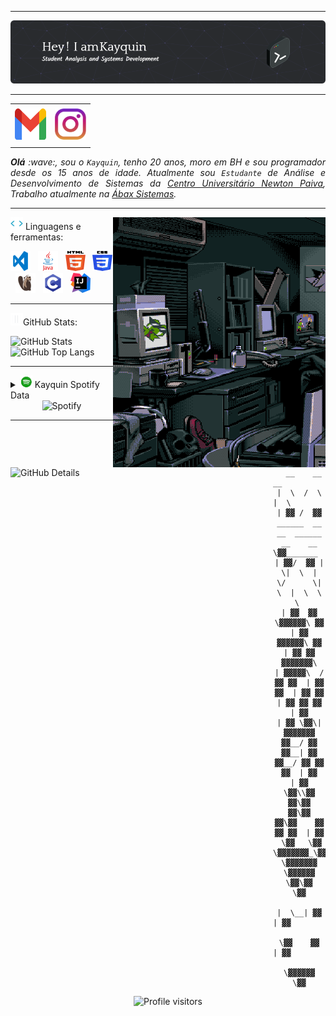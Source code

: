 -----

<div align="center">
<img alt="Header" src="https://github.com/Kayquin/Kayquin/blob/main/img/headerprofile.png?raw=true"/>
</div>

-----

<div align="center">
<table>
<tr>
 <td align="center" colspan="11"></td>
</tr> 
<tr>
<td><a href="mailto:Kayque9868@gmail.com" target="_blank"> <img src="https://github.com/Kayquin/Kayquin/blob/main/img/gmail3.png?raw=true" width="50px" height="50px"/></a>
</td>
<td><a href="https://www.instagram.com/kayqueavelar/" target="_blank"> <img src="https://github.com/Kayquin/Kayquin/blob/main/img/insta2.png?raw=true" width="50px" height="50px"/></a>
</td>
<!-- <td><a href="https://github.com/Kayquin" target="_blank"><img src="https://github.com/Kayquin/Kayquin/blob/main/img/github5.png?raw=true" width="50px" height="50px"/></a>
</td>
<td><a href="https://replit.com/@aramuni"><img src="https://github.com/Kayquin/Kayquin/blob/main/img/replit3.svg?raw=true" width="50px" height="50px"/></a>
</td>
<td><a href="https://wa.me/5531980402103" target="_blank"><img src="https://github.com/Kayquin/Kayquin/blob/main/img/wpp2.png?raw=true" width="50px" height="50px"/></a>
</td>
<td><a href="https://www.linkedin.com/in/Kayquin/" target="_blank"><img src="https://github.com/Kayquin/Kayquin/blob/main/img/linkedin2.png?raw=true" width="50px" height="50px"/></a>
</td>
<td><a href="http://lattes.cnpq.br/1208427665892059" target="_blank"><img src="https://github.com/Kayquin/Kayquin/blob/main/img/lattes2.png?raw=true" width="50px" height="50px"/></a>
</td>
<td><a href="https://slack.com/app_redirect?channel=UVD9N6VCL"><img src="https://github.com/Kayquin/Kayquin/blob/main/img/slack.png?raw=true" width="50px" height="50px"/></a>
</td>
<td><a href="https://discordapp.com/users/959151773728251914" target="_blank"><img src="https://github.com/Kayquin/Kayquin/blob/main/img/discord2.png?raw=true" width="50px" height="50px"/></a>
</td>
<td><a href="https://www.skoob.com.br/perfil/Aramuni" target="_blank"><img src="https://github.com/Kayquin/Kayquin/blob/main/img/skoob2.png?raw=true" width="50px" height="50px"/></a>
</td>
<td><a href="https://scholar.google.com.br/citations?user=OARYxSYAAAAJ&hl=pt-BR&oi=ao" target="_blank"><img src="https://github.com/Kayquin/Kayquin/blob/main/img/scholar2.png?raw=true" width="50px" height="50px"/></a>
</td>
<td><a href="https://calendly.com/aramuni/" target="_blank"><img src="https://github.com/Kayquin/Kayquin/blob/main/img/calendar2.png?raw=true" width="50px" height="50px"/></a>-->
</td>
</tr>
<tr>
 <td align="center" colspan="11"></td>
</tr> 
</table>

</div>
<div align="justify">
<i><b>Olá</b> :wave:, sou o <code>Kayquin</code>, tenho 20 anos, moro em BH e sou programador desde os 15 anos de idade. Atualmente sou <code>Estudante</code> de Análise e Desenvolvimento de Sistemas da <a href="https://newtonpaiva.br/" target="_blank">Centro Universitário Newton Paiva</a>, Trabalho atualmente na <a href="https://abaxsistemas.com.br" target="_black">Ábax Sistemas</a>.</i> <br />
</div>

-----

<!-- <div align="justify">
<img height="20" alt="GIF" src="https://github.com/Kayquin/Kayquin/blob/main/img/soulgem.gif?raw=true"/>Sobre mim:

<br>
<br>
<br>
<br>
<br>
<br>
<br>
<br>
</div>

----- -->


<img align="right" alt="GIF" src="https://github.com/Kayquin/Kayquin/blob/main/img/dev.gif?raw=true" width="340px" height="400px"/>


<!-- <div align="justify"> 
<img height="20" alt="GIF" src="https://github.com/Kayquin/Kayquin/blob/main/img/soulgem.gif?raw=true"/>Meus interesses pessoais:
</div>

----- -->

<div>

<img height="20" alt="GIF" src="https://github.com/Kayquin/Kayquin/blob/main/img/skills.gif?raw=true"/>&nbsp;Linguagens e ferramentas:

<code><a href="https://code.visualstudio.com/" target="_blank"><img width="32" height="32" src="https://github.com/Kayquin/Kayquin/blob/main/img/vs.png?raw=true"/></a></code>
&nbsp;
<code><a href="https://www.java.com/pt-BR/" target="_blank"><img width="32" height="32" src="https://github.com/Kayquin/Kayquin/blob/main/img/java.png?raw=true"/></a></code>
&nbsp;
<code><a href="https://www.w3schools.com/html/" target="_blank"><img width="32" height="32" src="https://github.com/Kayquin/Kayquin/blob/main/img/html.svg?raw=true"/></a></code>
&nbsp;
<code><a href="https://www.w3schools.com/css/" target="_blank"><img width="32" height="32" src="https://github.com/Kayquin/Kayquin/blob/main/img/css.svg?raw=true"/></a></code>
&nbsp;
<code><a href="https://dbeaver.io/" target="_blank"><img width="32" height="32" src="https://github.com/Kayquin/Kayquin/blob/main/img/dbeaver.png?raw=true"/></a></code>
&nbsp;
<code><a href="https://www.open-std.org/jtc1/sc22/wg14/" target="_blank"><img width="32" height="32" src="https://github.com/Kayquin/Kayquin/blob/main/img/c.png?raw=true"/></a></code>
&nbsp;
<code><a href="https://www.jetbrains.com/idea/" target="_blank"><img width="32" height="32" src="https://github.com/Kayquin/Kayquin/blob/main/img/intellij.png?raw=true"/></a></code>
<!-- <code><a href="https://www.gnu.org/software/bash/" target="_blank"><img height="32" src="https://github.com/Kayquin/Kayquin/blob/main/img/bash.png?raw=true"/></a></code>
&nbsp; 
<code><a href="https://www.mysql.com/" target="_blank"><img width="32" height="32" src="https://github.com/Kayquin/Kayquin/blob/main/img/mysql.png?raw=true"/></a></code>
&nbsp;
<code><a href="https://www.mongodb.com/pt-br" target="_blank"><img width="32" height="32" src="https://github.com/Kayquin/Kayquin/blob/main/img/mongodb.png?raw=true"/></a></code>
&nbsp;
<code><a href="https://www.python.org/" target="_blank"><img width="32" height="32" src="https://github.com/Kayquin/Kayquin/blob/main/img/python.png?raw=true"/></a></code>
&nbsp; 
<code><a href="https://isocpp.org/" target="_blank"><img width="32" height="32" src="https://github.com/Kayquin/Kayquin/blob/main/img/cpp.svg?raw=true"/></a></code>
&nbsp; 
<code><a href="https://docs.microsoft.com/pt-br/dotnet/csharp/" target="_blank"><img width="32" height="32" src="https://github.com/Kayquin/Kayquin/blob/main/img/csharp.png?raw=true"/></a></code>
&nbsp;  
<code><a href="https://openjfx.io/" target="_blank"><img height="32" src="https://github.com/Kayquin/Kayquin/blob/main/img/javafx.png?raw=true"/></a></code>
&nbsp; 
<code><a href="https://www.primefaces.org/" target="_blank"><img width="32" height="32" src="https://github.com/Kayquin/Kayquin/blob/main/img/primefaces.png?raw=true"/></a></code>
&nbsp;
<code><a href="https://spring.io/" target="_blank"><img width="32" height="32" src="https://github.com/Kayquin/Kayquin/blob/main/img/spring.png?raw=true"/></a></code>
&nbsp;
<code><a href="https://www.playframework.com/" target="_blank"><img width="48" height="32" src="https://github.com/Kayquin/Kayquin/blob/main/img/play.png?raw=true"/></a></code>
&nbsp;
<code><a href="https://www.scala-lang.org/" target="_blank"><img width="32" height="32" src="https://github.com/Kayquin/Kayquin/blob/main/img/scala.png?raw=true"/></a></code>
&nbsp;
<code><a href="https://www.jenkins.io/" target="_blank"><img width="32" height="32" src="https://github.com/Kayquin/Kayquin/blob/main/img/jenkins.svg?raw=true"/></a></code>
&nbsp;
<code><a href="https://www.w3schools.com/js/" target="_blank"><img width="32" height="32" src="https://github.com/Kayquin/Kayquin/blob/main/img/js.png?raw=true"/></a></code>
&nbsp; 
<code><a href="https://pt-br.reactjs.org/" target="_blank"><img width="32" height="32" src="https://github.com/Kayquin/Kayquin/blob/main/img/react.png?raw=true"/></a></code>
&nbsp; 
<code><a href="https://docs.microsoft.com/pt-br/windows/win32/lwef/using-vbscript" target="_blank"><img width="32" height="32" src="https://github.com/Kayquin/Kayquin/blob/main/img/vbs.png?raw=true"/></a></code>
&nbsp;  
<code><a href="https://www.postgresql.org/" target="_blank"><img width="32" height="32" src="https://github.com/Kayquin/Kayquin/blob/main/img/postgresql.png?raw=true"/></a></code>
&nbsp;
<code><a href="https://nodejs.org/en/" target="_blank"><img width="32" height="32" src="https://github.com/Kayquin/Kayquin/blob/main/img/nodejs.png?raw=true"/></a></code>
&nbsp;
<code><a href="https://nextjs.org/" target="_blank"><img width="32" height="32" src="https://github.com/Kayquin/Kayquin/blob/main/img/nextjs.png?raw=true"/></a></code>
&nbsp;
<code><a href="https://jestjs.io/pt-BR/" target="_blank"><img width="30" height="32" src="https://github.com/Kayquin/Kayquin/blob/main/img/jest.png?raw=true"/></a></code>
&nbsp;
<code><a href="https://prometheus.io/" target="_blank"><img width="32" height="32" src="https://github.com/Kayquin/Kayquin/blob/main/img/prometheus.png?raw=true"/></a></code>
&nbsp;
<code><a href="https://grafana.com/" target="_blank"><img width="32" height="32" src="https://github.com/Kayquin/Kayquin/blob/main/img/grafana.png?raw=true"/></a></code>
&nbsp; 
<code><a href="https://newrelic.com/pt" target="_blank"><img width="32" height="32" src="https://github.com/Kayquin/Kayquin/blob/main/img/newrelic.png?raw=true"/></a></code>
&nbsp; 
<code><a href="https://fastapi.tiangolo.com/" target="_blank"><img width="32" height="32" src="https://github.com/Kayquin/Kayquin/blob/main/img/fastapi.svg?raw=true"/></a></code>
&nbsp; 
<code><a href="https://www.docker.com/" target="_blank"><img width="32" height="32" src="https://github.com/Kayquin/Kayquin/blob/main/img/docker.png?raw=true"/></a></code>
&nbsp; 
<code><a href="https://aws.amazon.com/pt/" target="_blank"><img width="32" height="32" src="https://github.com/Kayquin/Kayquin/blob/main/img/aws.png?raw=true"/></a></code>
&nbsp; 
<code><a href="https://www.heroku.com/" target="_blank"><img width="32" height="32" src="https://github.com/Kayquin/Kayquin/blob/main/img/heroku.png?raw=true"/></a></code>
&nbsp; 
<code><a href="https://dotnet.microsoft.com/en-us/" target="_blank"><img width="32" height="32" src="https://github.com/Kayquin/Kayquin/blob/main/img/dotnet.png?raw=true"/></a></code>
&nbsp; 
<code><a href="https://www.postman.com/" target="_blank"><img width="32" height="32" src="https://github.com/Kayquin/Kayquin/blob/main/img/postman.png?raw=true"/></a></code>
&nbsp; 
<code><a href="https://insomnia.rest/" target="_blank"><img width="32" height="32" src="https://github.com/Kayquin/Kayquin/blob/main/img/insomnia.png?raw=true"/></a></code>
&nbsp; 
<code><a href="https://www.soapui.org/" target="_blank"><img width="32" height="32" src="https://github.com/Kayquin/Kayquin/blob/main/img/soap.png?raw=true"/></a></code>
&nbsp; 
<code><a href="https://redis.io/" target="_blank"><img width="32" height="32" src="https://github.com/Kayquin/Kayquin/blob/main/img/redis.png?raw=true"/></a></code>
&nbsp;
<code><a href="https://aws.amazon.com/pt/s3/" target="_blank"><img width="32" height="32" src="https://github.com/Kayquin/Kayquin/blob/main/img/s3.svg?raw=true"/></a></code>
&nbsp;
<code><a href="https://aws.amazon.com/pt/sqs/" target="_blank"><img width="32" height="32" src="https://github.com/Kayquin/Kayquin/blob/main/img/sqs.png?raw=true"/></a></code>
&nbsp;
<code><a href="https://git-scm.com/" target="_blank"><img width="32" height="32" src="https://github.com/Kayquin/Kayquin/blob/main/img/git.png?raw=true"/></a></code>
&nbsp; 
<code><a href="https://about.gitlab.com/" target="_blank"><img width="32" height="32" src="https://github.com/Kayquin/Kayquin/blob/main/img/gitlab.png?raw=true"/></a></code>
&nbsp; 
<code><a href="https://www.jetbrains.com/pt-br/pycharm/download/" target="_blank"><img width="32" height="32" src="https://github.com/Kayquin/Kayquin/blob/main/img/pc.png?raw=true"/></a></code>
&nbsp; 
<code><a href="https://www.eclipse.org/downloads/" target="_blank"><img width="32" height="32" src="https://github.com/Kayquin/Kayquin/blob/main/img/eclipse.png?raw=true"/></a></code>
&nbsp; 
<code><a href="https://netbeans.apache.org/" target="_blank"><img width="32" height="32" src="https://github.com/Kayquin/Kayquin/blob/main/img/netbeans.png?raw=true"/></a></code>
&nbsp;
<code><a href="https://developer.apple.com/xcode/" target="_blank"><img width="32" height="32" src="https://github.com/Kayquin/Kayquin/blob/main/img/xcode.png?raw=true"/></a></code> -->
</div>

-----

<img height="20" alt="GIF" src="https://github.com/Kayquin/Kayquin/blob/main/img/graphic.gif?raw=true"/>GitHub Stats:

<div>
<img align="left" alt="GitHub Details" width="420px" src="http://github-profile-summary-cards.vercel.app/api/cards/profile-details?username=Kayquin&theme=github_dark"/>
<!--- <img alt="GitHub Commits" width="200px" src="http://github-profile-summary-cards.vercel.app/api/cards/productive-time?username=Kayquin&theme=github_dark"/> -->
<img alt="GitHub Stats" width="200px" src="http://github-profile-summary-cards.vercel.app/api/cards/stats?username=Kayquin&theme=github_dark"/>
<img alt="GitHub Top Langs" width="200px" src="http://github-profile-summary-cards.vercel.app/api/cards/repos-per-language?username=Kayquin&theme=github_dark"/>
</div>

-----

<div>
<details>
<summary><img height="20" alt="GIF" src="https://github.com/Kayquin/Kayquin/blob/main/img/spotify.gif?raw=true"/> Kayquin Spotify Data</summary>
<img src="https://data-card-for-spotify.herokuapp.com/api/card?user_id=kayque9868" alt="Data Card for Spotify">
</details>
<div align="center">
<img alt="Spotify" width="200px" height="270px" src="https://spotify-github-profile.vercel.app/api/view?uid=kayque9868&cover_image=true&theme=default&show_offline=false&background_color=121212&interchange=false&bar_color=53b14f&bar_color_cover=false"/>
</div>
</div>
<div align="center">

-----

```text
  __    __                                     __          
|  \  /  \                                   |  \         
| ▓▓ /  ▓▓ ______  __    __  ______  __    __ \▓▓_______  
| ▓▓/  ▓▓ |      \|  \  |  \/      \|  \  |  \  \       \ 
| ▓▓  ▓▓   \▓▓▓▓▓▓\ ▓▓  | ▓▓  ▓▓▓▓▓▓\ ▓▓  | ▓▓ ▓▓ ▓▓▓▓▓▓▓\
| ▓▓▓▓▓\  /      ▓▓ ▓▓  | ▓▓ ▓▓  | ▓▓ ▓▓  | ▓▓ ▓▓ ▓▓  | ▓▓
| ▓▓ \▓▓\|  ▓▓▓▓▓▓▓ ▓▓__/ ▓▓ ▓▓__| ▓▓ ▓▓__/ ▓▓ ▓▓ ▓▓  | ▓▓
| ▓▓  \▓▓\\▓▓    ▓▓\▓▓    ▓▓\▓▓    ▓▓\▓▓    ▓▓ ▓▓ ▓▓  | ▓▓
 \▓▓   \▓▓ \▓▓▓▓▓▓▓_\▓▓▓▓▓▓▓ \▓▓▓▓▓▓▓ \▓▓▓▓▓▓ \▓▓\▓▓   \▓▓
                  |  \__| ▓▓     | ▓▓                     
                   \▓▓    ▓▓     | ▓▓                     
                    \▓▓▓▓▓▓       \▓▓
```
<img alt="Profile visitors" src="https://komarev.com/ghpvc/?username=Kayquin"/>

</div>

